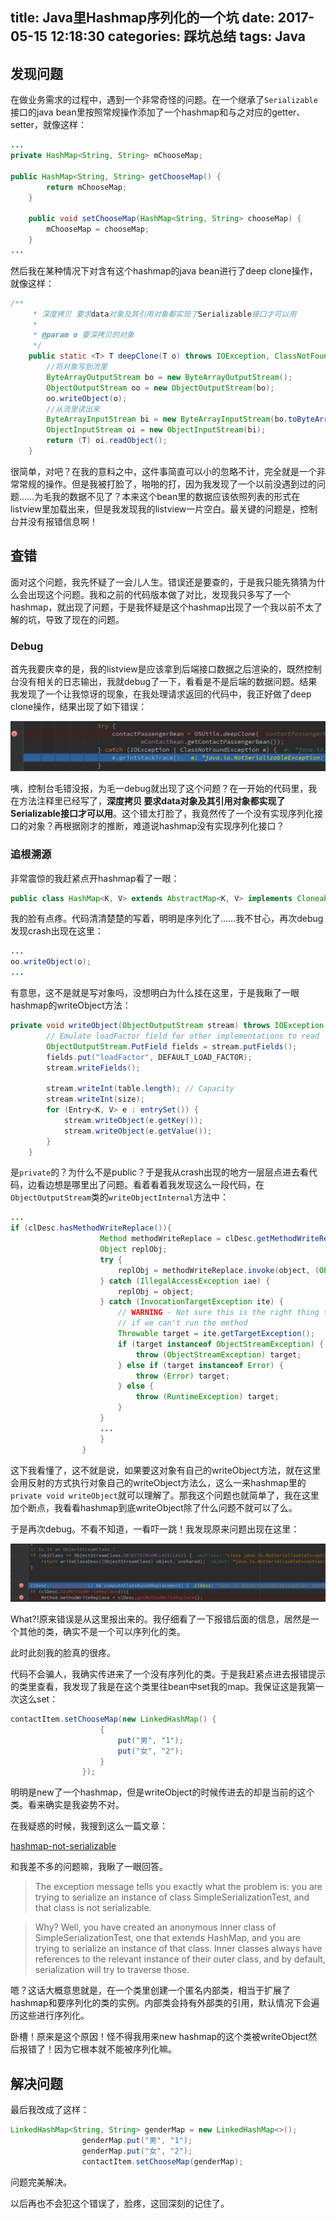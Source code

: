 title: Java里Hashmap序列化的一个坑
date: 2017-05-15 12:18:30
categories: 踩坑总结
tags: Java
---

## 发现问题

在做业务需求的过程中，遇到一个非常奇怪的问题。在一个继承了`Serializable`接口的java bean里按照常规操作添加了一个hashmap和与之对应的getter、setter，就像这样：

```java
...
private HashMap<String, String> mChooseMap;

public HashMap<String, String> getChooseMap() {
        return mChooseMap;
    }

    public void setChooseMap(HashMap<String, String> chooseMap) {
        mChooseMap = chooseMap;
    }
...
```

然后我在某种情况下对含有这个hashmap的java bean进行了deep clone操作，就像这样：

```java
/**
     * 深度拷贝 要求data对象及其引用对象都实现了Serializable接口才可以用
     *
     * @param o 要深拷贝的对象
     */
    public static <T> T deepClone(T o) throws IOException, ClassNotFoundException {
        //将对象写到流里
        ByteArrayOutputStream bo = new ByteArrayOutputStream();
        ObjectOutputStream oo = new ObjectOutputStream(bo);
        oo.writeObject(o);
        //从流里读出来
        ByteArrayInputStream bi = new ByteArrayInputStream(bo.toByteArray());
        ObjectInputStream oi = new ObjectInputStream(bi);
        return (T) oi.readObject();
    }
```

很简单，对吧？在我的意料之中，这件事简直可以小的忽略不计，完全就是一个非常常规的操作。但是我被打脸了，啪啪的打，因为我发现了一个以前没遇到过的问题……为毛我的数据不见了？本来这个bean里的数据应该依照列表的形式在listview里加载出来，但是我发现我的listview一片空白。最关键的问题是，控制台并没有报错信息啊！

## 查错

面对这个问题，我先怀疑了一会儿人生。错误还是要查的，于是我只能先猜猜为什么会出现这个问题。我和之前的代码版本做了对比，发现我只多写了一个hashmap，就出现了问题，于是我怀疑是这个hashmap出现了一个我以前不太了解的坑，导致了现在的问题。

### Debug

首先我要庆幸的是，我的listview是应该拿到后端接口数据之后渲染的，既然控制台没有相关的日志输出，我就debug了一下，看看是不是后端的数据问题。结果我发现了一个让我惊讶的现象，在我处理请求返回的代码中，我正好做了deep clone操作，结果出现了如下错误：

![deep clone error](/images/deep_clone_error.png)

咦，控制台毛错没报，为毛一debug就出现了这个问题？在一开始的代码里，我在方法注释里已经写了，**深度拷贝 要求data对象及其引用对象都实现了Serializable接口才可以用**。这个错太打脸了，我竟然传了一个没有实现序列化接口的对象？再根据刚才的推断，难道说hashmap没有实现序列化接口？

### 追根溯源

非常震惊的我赶紧点开hashmap看了一眼：

```java
public class HashMap<K, V> extends AbstractMap<K, V> implements Cloneable, Serializable
```

我的脸有点疼。代码清清楚楚的写着，明明是序列化了……我不甘心，再次debug发现crash出现在这里：

```java
...
oo.writeObject(o);
...
```

有意思，这不是就是写对象吗，没想明白为什么挂在这里，于是我瞅了一眼hashmap的writeObject方法：

```java
private void writeObject(ObjectOutputStream stream) throws IOException {
        // Emulate loadFactor field for other implementations to read
        ObjectOutputStream.PutField fields = stream.putFields();
        fields.put("loadFactor", DEFAULT_LOAD_FACTOR);
        stream.writeFields();

        stream.writeInt(table.length); // Capacity
        stream.writeInt(size);
        for (Entry<K, V> e : entrySet()) {
            stream.writeObject(e.getKey());
            stream.writeObject(e.getValue());
        }
    }
```

是`private`的？为什么不是public？于是我从crash出现的地方一层层点进去看代码，边看边想是哪里出了问题。看着看着我发现这么一段代码，在`ObjectOutputStream`类的`writeObjectInternal`方法中：

```java
...
if (clDesc.hasMethodWriteReplace()){
                    Method methodWriteReplace = clDesc.getMethodWriteReplace();
                    Object replObj;
                    try {
                        replObj = methodWriteReplace.invoke(object, (Object[]) null);
                    } catch (IllegalAccessException iae) {
                        replObj = object;
                    } catch (InvocationTargetException ite) {
                        // WARNING - Not sure this is the right thing to do
                        // if we can't run the method
                        Throwable target = ite.getTargetException();
                        if (target instanceof ObjectStreamException) {
                            throw (ObjectStreamException) target;
                        } else if (target instanceof Error) {
                            throw (Error) target;
                        } else {
                            throw (RuntimeException) target;
                        }
                    }
          			...
                    }
                }
```

这下我看懂了，这不就是说，如果要这对象有自己的writeObject方法，就在这里会用反射的方式执行对象自己的writeObject方法么，这么一来hashmap里的`private void writeObject`就可以理解了。那我这个问题也就简单了，我在这里加个断点，我看看hashmap到底writeObject除了什么问题不就可以了么。

于是再次debug。不看不知道，一看吓一跳！我发现原来问题出现在这里：

![writeObject_error](/images/writeObject_error.png)

What?!原来错误是从这里报出来的。我仔细看了一下报错后面的信息，居然是一个其他的类，确实不是一个可以序列化的类。

此时此刻我的脸真的很疼。

代码不会骗人，我确实传进来了一个没有序列化的类。于是我赶紧点进去报错提示的类里查看，我发现了我是在这个类里往bean中set我的map。我保证这是我第一次这么set：

```java
contactItem.setChooseMap(new LinkedHashMap() {
                    {
                        put("男", "1");
                        put("女", "2");
                    }
                });
```

明明是new了一个hashmap，但是writeObject的时候传进去的却是当前的这个类。看来确实是我姿势不对。

在我疑惑的时候，我搜到这么一篇文章：

[hashmap-not-serializable](http://stackoverflow.com/questions/32790025/hashmap-not-serializable)

和我差不多的问题嘛，我瞅了一眼回答。

> The exception message tells you exactly what the problem is: you are trying to serialize an instance of class SimpleSerializationTest, and that class is not serializable.

> Why? Well, you have created an anonymous inner class of SimpleSerializationTest, one that extends HashMap, and you are trying to serialize an instance of that class. Inner classes always have references to the relevant instance of their outer class, and by default, serialization will try to traverse those.

嗯？这话大概意思就是，在一个类里创建一个匿名内部类，相当于扩展了hashmap和要序列化的类的实例。内部类会持有外部类的引用，默认情况下会遍历这些进行序列化。

卧槽！原来是这个原因！怪不得我用来new hashmap的这个类被writeObject然后报错了！因为它根本就不能被序列化嘛。

## 解决问题

最后我改成了这样：

```java
LinkedHashMap<String, String> genderMap = new LinkedHashMap<>();
                genderMap.put("男", "1");
                genderMap.put("女", "2");
                contactItem.setChooseMap(genderMap);
```

问题完美解决。

以后再也不会犯这个错误了，脸疼，这回深刻的记住了。